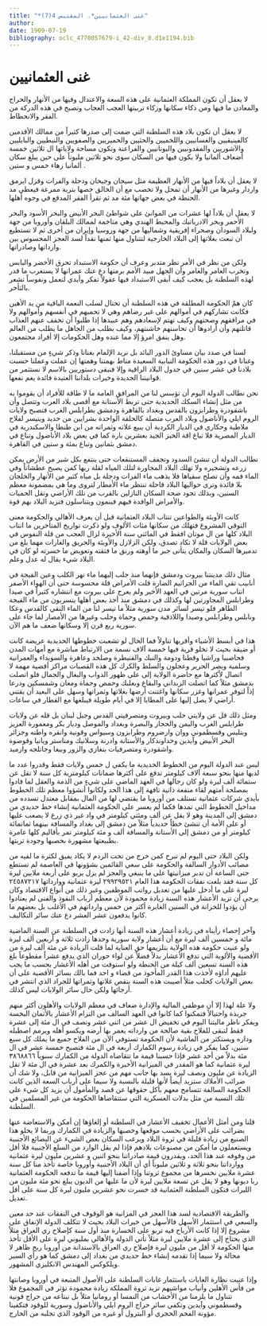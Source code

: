 ```yaml
---
title: "*غنى العثمانيين*. المقتبس 4(7)"
author: 
date: 1909-07-19
bibliography: oclc_4770057679-i_42-div_8.d1e1194.bib
---
```




#  غنى العثمانيين 


 لا يعقل أن تكون المملكة العثمانية على هذه السعة والاعتدال وفيها من الأنهار والحراج والمعادن ما فيها ومن ذكاء سكانها وزكاء تربيتها العجب العجاب وتصبح في هذه الدركة من الفقر والانحطاط. 

 لا يعقل أن تكون بلاد هذه السلطنة التي ضمت إلى صدرها كثيراً من ممالك الأقدمين كالفينيقيين والغسانيين واللخميين والحثيين والحميريين والصفويين والنبطيين والبابليين والآشوريين والمقدونيين واليونانيين والفراعنة وتكون مساحة ولاياتها ال  ثلاثين  خمسة  أضعاف ألمانيا ولا يكون فيها من السكان سوى نحو  ثلاثين  مليوناً على حين يبلغ سكان ألمانيا زهاء  خمس  و  ستين  . 

 لا يعقل أن بلاداً فيها من الأنهار العظيمة مثل سيحان وجيحان ودجلة والفرات وقزل ايرمق واردار وغيرها من الأنهار أن تمحل ولا تخصب مع أن الخالق خصها بتربة ممرعة فيعطي مد الحنطة في بعض جهاتها  مئة  مد ثم تقرأ الفقر المدقع في وجوه أهلها. 

 لا يعقل أن بلاداً لها عشرات من الموانئ على شواطئ البحر الأبيض والبحر الأسود والبحر الأحمر وبحر الادرياتيك والمحيط الهندي وهي متاخمة لممالك البلقان وأوروبا من جهة ولبلاد السودان وصحراء إفريقية وشماليها من جهة وروسيا وإيران من أخرى ثم لا تستطيع أن تبعث بغلاتها إلى البلاد الخارجية لتتناول منها ثمنها نقداً لسد العجز المحسوس بين وارداتها وصادراتها. 

 ولكن من نظر في الأمر نظر متدبر وعرف أن حكومة الاستبداد تحرق الأخضر واليابس وتخرب العامر والغامر وأن الجهل مبيد الأمم برمتها دع عنك عمرانها لا يستغرب ما قدر لهذه السلطنة بل يعجب كيف أبقى الاستبداد فيها عقولاً تفكر وأيدي لتعمل ونفوساً تشعر بالتأخر. 

 كان همّ الحكومة المطلقة في هذه السلطنة أن تحتال لسلب النعمة الباقية من يد الأهين فكانت تشاركهم في أموالهم على غير رضاهم وهي لا تحميهم في أنفسهم وأموالهم ولا في مرافقهم وصحتهم وكيف تهتم لإسعادهم وهم عبيدها إذا طلبوا أن تخفف عنهم العذاب قاتلتهم وأن أرادوها أن تحاسنهم خاشنتهم، وكيف بطلب   من الجاهل ما يطلب من العالم وهل ينفق امرؤ إلا مما عنده وهل الحكومات إلا أفراد مجتمعون. 
 
 لسنا في صدد بيان مساوئ الدور البائد بل نريد الإلمام بغنانا وذكر شيءٍ من مستقبلنا، وغنانا في دور هذه الحكومة النيابية السعيدة مناط بهمتنا وهمتها إن عملت وعملنا حسبت بلادنا في  عشر  سنين في جدول البلاد الراقية وإلا فنبقى دستوريين بالاسم لا نستثمر من قوانيننا الجديدة وخيرات بلداننا العتيدة فائدة يعم نفعها. 

 نحن نطالب الدولة اليوم أن تؤسس لنا من المرافق العامة ما لا طاقة للأفراد أن يقوموا به من مثل إنشاء السكك الحديدية حتى تربط الأستانة مع أقصى بلاد العرب وتتصل وأن باشقودرة وطرابزون بالقدس وبغداد بالقاهرة ودمشق بطرابلس الغرب فتصبح ولايات الروم ايلي والأناضول وبلاد العرب متصلة كالحلقة الواحدة بشرايين من حديد ويتيسر لفلاح ملاطية وحكاري في الديار الكردية أن يبيع غلاته وثمراته من ابن طنطا والاسكندرية في الديار المصرية فلا تباع اقة الخبز الجيد بعشرين بارة كما في بعض بلاد الأناضول وتباع في دمشق بثمانين وتباع بمئة و  ستين  في القاهرة. 

 نطالب الدولة أن تنشئ السدود وتجفف المستنقعات حتى ينتفع بكل شبر من الأرض يمكن زرعه وتشجيره ولا تهلك البلاد المجاورة لتلك المياه لقلة ريها كمن يصبح عطشاناً وفي الماء فمه وأن تصلح سقياها فلا يذهب ماء الفرات ودجلة بل مياه كثير من الأنهار والخلجان بلا فائدة وترى حواليها البلاد قاحلة تنتظر ماء الأمطار لتروى وما هي بمضمونة معظم السنين، وبذلك تجود صحة السكان النازلين بالقرب من تلك الأراضي وتقل الحميات والأمراض الوافدة فيهم فينمون ويتناسلون فتزيد البلاد بهم قوة. 

 كانت الأوبئة والطواعين تنتاب البلاد العثمانية قبل أن يعرف الأهالي والحكومة معنى التوقي المشروع فتهلك من سكانها مئات الألوف ولو ذكرت تواريخ المتأخرين ما انتاب البلاد كلها من ال  موتان  افقط في المائتي سنة الأخيرة لزال العجب من قلة النفوس في بعض الولايات قلة لا تكاد تصدق، ولكن الزلازل والأوبئة والحريق والغارات مهما بلغ من تدميرها السكان والمكان يتأتى جبر ما أوهته ورنق ما فتقته وتعويض ما خسرته لو كان في البلاد شيء يقال له عدل وعلم. 

 مثال ذلك مدينتنا بيروت ودمشق فإنهما منذ جلب إليهما ماء نهر الكلب وعين   الفيجة في أنابيب تقي الماء من الجراثيم الضارة قلت الأمراض قلة محسوسة حتى أن الهواء الأصفر   انتاب سورية مرتين في العهد الأخير ولم يعرج على بيروت مع انتشاره كثيراً في صيدا وطرابلس المجاورتين لها وكذلك في دمشق منذ أخذ بعض أهلها يتسربون من ماء الفيجة الطاهر فلو تيسر لسائر مدن سورية مثلاً ما تيسر لنا من الماء النقي كالقدس وعكا ونابلس وطرابلس وصيدا واللاذقية وحمص وحماة وحلب وغيرها من الأمصار لما جاء على سورية ربع قرن إلا وسكانها ضعف ما هم الآن. 

 هذا في أبسط الأشياء وأقربها تناولاً فما الحال لو تشعبت خطوطها الحديدية عريضة كانت أو ضيقة بحيث لا تخلو قرية فيها  خمسة آلاف  نسمة من الارتباط مباشرة مع أمهات المدن فحاصبيا وراشيا وقطنا ودومة والنبك والقنيطرة وصلخد وعاهرة والسويداء والعمرانية وسلمية وبصر الحرير وعجلون والسلط والكرك كل هذه القصبات مراكز أقضية مهمة لا اتصال لأكثرها مع حاضرة الولاية إلى على ظهور الدواب والبغال والجمال فلو اتصلت بدمشق مثلاً كما اتصلت الزبداني والبقاع وبعلبك وحمص وحماة ومعان وشمسكين ودرعا إذاً لتوفر عمرانها وغزر سكانها واغتنت أرضها بغلاتها وثمراتها وسهل على البعيد أن يقتني أراضي لا يصل إليها على المطايا إلا في أيام طويلة فيبلغها مع القطار في ساعات. 

 ومثل ذلك قل عن ولايتي حلب وبيروت ومتصرفيتي القدس وجبل لبنان بل قله عن ولايات طرابلس الغرب واليمن والحجاز والبصرة وبغداد والموصل وديار بكر ومعمورة العزيز وبتليس وقسطموني ووان وارضروم وطرابزون وسيواس وقونية وانقره واطنه وجزائر البحر الأبيض وآيدين وخداوندكار والأستانة وادرنة وسلانيك ومناستر ويانيا وقوصوة واشقودرة ومتصرفيات بنغازي والزور وبيغا وجاتلجه وازميد. 

 ليس عند الدولة اليوم من الخطوط الحديدية ما يكفي ل  خمس  ولايات فقط وقدروا عدد ما لديها منها بنحو  سبعة آلاف  كيلومتر تدفع على أكثرها ضمانات كيلومترية كل سنة لا تقل عن  ستمائة  ألف  ليرة ولو كان رجالها في العهد الماضي على شيءٍ من الذمة والعقل لما فادوا بمصلحة أمتهم لقاء منفعة ذاتية تافهة إلى هذا الحد ولكانوا أنشؤوا معظم تلك الخطوط بأيدي شركات عثمانية تستلف من أوروبا ما يقتضي لها من المال بمقابل معتدل تسدده من مداخيل الخطوط التي تمدها فكما لم يعسر على الحكومة   العثمانية إنشاء خط حديدي من دمشق إلى المدينة وهو لا يقل عن  ألف  ومئتي كيلومتر في واد غير ذي زرع لا يصعب   عليها أو على الأمة أن تنشئ خطاً حديدياً مثلاً من دمشق إلى بغداد والمسافة بينهما ثمانمائة كيلومتر أو من دمشق إلى الأستانة والمسافة  ألف  و  مئة  كيلومتر تمر بأقاليم كلها عامرة بطبيعتها مشهورة بخصبها وجودة تربتها. 

 ولكن البلاد حتى اليوم لم تبرح كمن خرج من تحت الردم لا يكاد يفيق لكثرة ما لقيه من مصائب الأدوار السالفة والحكومة على سعي القائمين بشؤونها في العاصمة لم تستطع حتى الساعة أن تدبر ميزانيتها على ما ينبغي والعجز لم يزل يربو على  أربعة  ملايين ليرة كل سنة فقد بلغت نفقات الحكومة هذا العام  ٢٩٩٢٩٥٢١  ليرة عثمانية ووارداتها  ٢٤٥٨٧٢١٧  ليرة على ما أدخل عليها من تعديل رواتب الموظفين وغير ذلك من أنواع الاقتصاد وكان يرجى أن تزيد الأعشار هذه السنة زيادة محمودة لأن معظم أرباب النفوذ والفنى لم يعتادوا أن يؤدوا للخزانة في السنين الغابرة أكثر من  خمس  وارداتهم في الأغلب بل بعضهم ما كانوا يدفعون  عشر  العشر دع عنك سائر التكاليف. 

 وآخر إحصاء رأيناه في زيادة أعشار هذه السنة أنها زادت في السلطنة عن السنة الماضية  مائة  و  خمسين  ألف  ليرة مع أن أعشار ولاية سورية وحدها زادت  ثلاثة  و  أربعين  ألف  ليرة ولو عنيت حكومة هذه الولاية بتلزيمها حق العناية لما قلت الزيادة عن  مئة  ألف  ليرة من الأقضية والألوية التي تدفع الأعشار بدلاً فضلاً عن لواء حوران الذي يدفع عشراً مقطوعاً بلغ هذه السنة  تسعين  ألف  كيلة من الحنطة ولو استوفت من أهله الأعشار بحسب ما يجب عليهم أداؤه لأخذت هذا القدر المأخوذ من قضاء و  احد  فما بالك بسائر الأقضية على أن بعض الولايات كحلب مثلاً أصيبت هذه السنة بنقص غلاتها وثمراتها للجراد الذي انتشر في أرجائها ولكن حال سائر الولايات ليس كذلك. 

 ولا علة لهذا إلا أن موظفي المالية والإدارة ضعاف في معظم الولايات والأهلون أكثر منهم جربذة واحتيالاً فتمكنوا كما كانوا في العهد السالف من التزام الأعشار بالأثمان البخسة ويفكر ناظر ماليتنا اليوم في تخفيض ال  عشر  من  اثني  عشر  ونصف في ال  مئة  إلى  عشرة  فقط لتبقى للفلاح بقية صالحة من وارداته يعمر بها أرضه ويكسو أهله ويرمم اصطبله وداره ويستكثر من الماشية لأن الحكومة تستوفي الآن من الفلاح جميع ما يملك كل  سبع  سنين، كما يفكر في زيادة رسوم الكمارك  أربعة  في ال  مئة   فتصبح  خمسة  عشر  في ال  مئة  بدلاً   من  أحد  عشر  فإذا حسبنا قيمة ما تتقاضاه الدولة من الكمارك سنوياً  ٣٨٦٨٨٦٦  ليرة عثمانية كما هو المقدر في الميزانية الأخيرة والكمرك بعد  عشرة  في ال  مئة  لا تقل الزيادة عن مليون ونصف ليرة يسد بها جانب مهم من عجز الميزانية من قابل، ولا شك أن ضرائب الأملاك ستزيد أيضاً لأنها قليلة بالنسبة ولا سيما على أرباب السعة الذين كانت الحكومة السالفة تتسامح معهم بأكل حقوقها عن قصد والمأمول أن يزيد كل شيء على تلك النسبة من مثل بدلات العسكرية التي ستتقاضاها الحكومة من غير المسلمين في السلطنة. 

 قلنا ومن أمثل الأعمال تخفيف الأعشار في السلطنة أو إلغاؤها إن أمكن والاستعاضة عنها بضرائب على الأراضي بحسب موقعها وخصبها والزيادة في الكمارك وربما لا يخلو هذا الصنيع من زيادة قليلة في ثروة البلاد ويرغب السكان بعض الشيء عن البضائع الأجنبية ويستعملون ما أمكن من مصنوعات بلادهم فإذا لم يقل الوارد من السلع الأجنبية فلا أقل من وقوفه عند هذا الحد، ويقدرون قيمة صادراتنا بنحو  اثنين  و  عشرين  مليون ليرة عثمانية ووارداتنا بنحو  ثلاثة  و  ثلاثين  مليوناً أي أن البلاد الأجنبية وأوروبا خاصة تأخذ منا كل سنة  عشرة  ملايين نخسرها من مجموع ثروتنا وإذا أضفنا إليها قيمة ما تدفعه الحكومة العثمانية ربا ديونها وهو لا يقل عن  تسعة  ملايين ليرة لأن ما عليها من الديون يبلغ نحو  مئة  مليون من الليرات فتكون السلطنة العثمانية قد خسرت نحو  عشرين  مليون ليرة كل سنة على أقل تعديل. 

 والطريقة الاقتصادية لسد هذا العجز في المزانية هو الوقوف في النفقات عند حد معين والسعي في استثمار الأسهل فالأسهل من خيرات البلاد بحيث لا تتكلف الدولة الإنفاق على مشروع إلا إذا كانت الأرباح فيه تربو على الخسارة منذ أول سنة كإصلاح ري العراق مثلاً الذي يحتاج إلى  عشرة  ملايين ليرة مثلاً تأتي الدولة والأهالي بمليوني ليرة على الأقل تأخذ منها الحكومة لا أقل من مليون ليرة فإصلاح ري العراق بالاستدانة من أوروبا ربح ظاهر لا محالة ولا سيما إذا تقدمه إنشاء خط حديدي من بغداد إلى دمشق كما هو رأي السير ويلكوكس المهندس الانكليزي المشهور. 

 وإذا عنيت نظارة الغابات باستثمار غابات السلطنة على الأصول المتبعة في أوروبا وصانتها من فأس الأهلين وأنياب مواشيهم تزيد ثروة المملكة زيادة محمودة تؤثر في   المجموع فلا تتناول ما يلزمنا من الأخشاب من النمسا أو رومانيا مثلاً بل نبتاعه من   حراج قونية وقسطموني وآيدين وتكفي سائر حراج الروم ايلي والأناضول وسورية للوقود فتكفينا مؤونة الفحم الحجري أو البترول أو غيره من الوقود الذي تجلبه من الخارج. 
